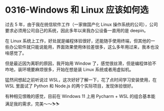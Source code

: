 # 0316-Windows 和 Linux 应该如何选

过去 5 年，由于我在统信软件工作（一家做国产化 Linux 操作系统的公司），公司要求必须用公司自己的系统，因此多年以来我办公设备一直用的是 deepin。

在 Linux 系统上工作，好处就是编程体验很好，还能随手使用终端，但其他的一些办公软件就只能说能用，界面效果使用体验差很多，这么多年用过来，我本也没啥感觉了。

但是最近因为离职的原因，我开始用 Window 了，感觉很丝滑，但是编程体验不咋地，装环境要麻烦很多，开始在想是装 Linux 系统或者用虚拟机。

猛然间想起之前听说过 WSL，这次好好了解一下，花了点时间学习安装使用，在 WSL 里面试了 Python 和 Node.js 的两个实际项目，发现体验很好。

有种相见恨晚的感觉，目前在 Windows 11 上用 Pycharm + WSL 的组合基本能满足我的需求，完美～～⛷️⛷️